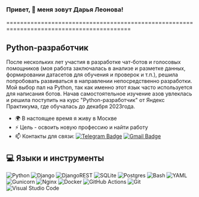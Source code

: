### Привет, 👋 меня зовут Дарья Леонова!
==========================================================================================

Python-разработчик
------------------
После нескольких лет участия в разработке чат-ботов и голосовых помощников (моя работа заключалась в анализе и разметке данных, формировании датасетов для обучения и проверок и т.п.), решила попробовать развиваться в направлении непосредственно разработки. Мой выбор пал на Python, так как именно этот язык часто используется для написания ботов. Начав самостоятельное изучение азов увлеклась и решила поступить на курс "Python-разработчик" от Яндекс Практикума, где обучалась до декабря 2023года.

* 🌍 В настоящее время я живу в Москве
* ⚡ Цель - освоить новую профессию и найти работу
* :mailbox: Контакты для связи: [![Telegram Badge](https://img.shields.io/badge/-Telegram-blue?style=flat&logo=Telegram&logoColor=white)](https://t.me/Dashidzze) [![Gmail Badge](https://img.shields.io/badge/-Gmail-red?style=flat&logo=Gmail&logoColor=white)](mailto:black.fury1981@gmail.com)

## 💻 Языки и инструменты  
![Python](https://img.shields.io/badge/python-3670A0?style=for-the-badge&logo=python&logoColor=ffdd54)
![Django](https://img.shields.io/badge/django-%23092E20.svg?style=for-the-badge&logo=django&logoColor=white)
![DjangoREST](https://img.shields.io/badge/DJANGO-REST-ff1709?style=for-the-badge&logo=django&logoColor=white&color=ff1709&labelColor=gray)
![SQLite](https://img.shields.io/badge/sqlite-%2307405e.svg?style=for-the-badge&logo=sqlite&logoColor=white)
![Postgres](https://img.shields.io/badge/postgres-%23316192.svg?style=for-the-badge&logo=postgresql&logoColor=white)
![Bash](https://img.shields.io/badge/bash-%23ebeced.svg?style=for-the-badge&logo=gnubash&logoColor=151515)
![YAML](https://img.shields.io/badge/yaml-%23ffffff.svg?style=for-the-badge&logo=yaml&logoColor=151515)
![Gunicorn](https://img.shields.io/badge/gunicorn-%298729.svg?style=for-the-badge&logo=gunicorn&logoColor=white)
![Nginx](https://img.shields.io/badge/nginx-%23009639.svg?style=for-the-badge&logo=nginx&logoColor=white)
![Docker](https://img.shields.io/badge/docker-%230db7ed.svg?style=for-the-badge&logo=docker&logoColor=white)
![GitHub Actions](https://img.shields.io/badge/github%20actions-%232671E5.svg?style=for-the-badge&logo=githubactions&logoColor=white)
![Git](https://img.shields.io/badge/git-%23F05033.svg?style=for-the-badge&logo=git&logoColor=white)
![Visual Studio Code](https://img.shields.io/badge/Visual%20Studio%20Code-0078d7.svg?style=for-the-badge&logo=visual-studio-code&logoColor=white)
